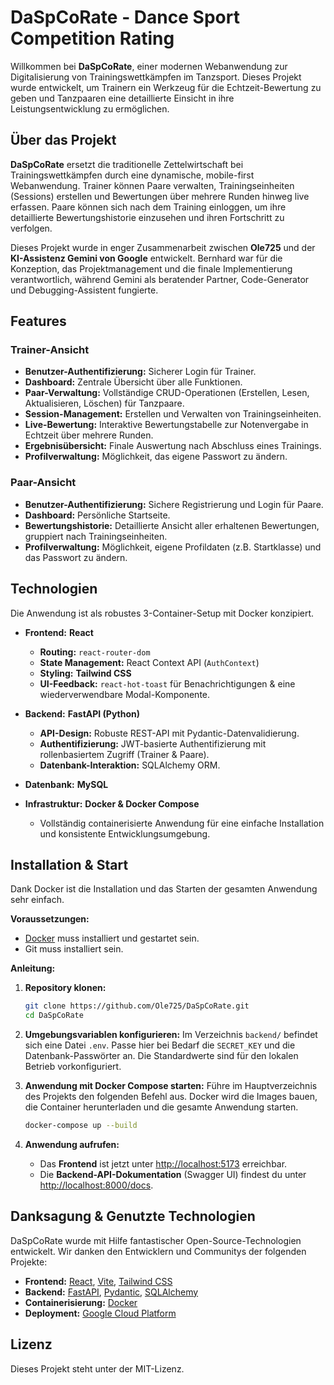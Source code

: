 # DaSpCoRate - Dance Sport Competition Rating

Willkommen bei **DaSpCoRate**, einer modernen Webanwendung zur Digitalisierung von Trainingswettkämpfen im Tanzsport. Dieses Projekt wurde entwickelt, um Trainern ein Werkzeug für die Echtzeit-Bewertung zu geben und Tanzpaaren eine detaillierte Einsicht in ihre Leistungsentwicklung zu ermöglichen.

## Über das Projekt

**DaSpCoRate** ersetzt die traditionelle Zettelwirtschaft bei Trainingswettkämpfen durch eine dynamische, mobile-first Webanwendung. Trainer können Paare verwalten, Trainingseinheiten (Sessions) erstellen und Bewertungen über mehrere Runden hinweg live erfassen. Paare können sich nach dem Training einloggen, um ihre detaillierte Bewertungshistorie einzusehen und ihren Fortschritt zu verfolgen.

Dieses Projekt wurde in enger Zusammenarbeit zwischen **Ole725** und der **KI-Assistenz Gemini von Google** entwickelt. Bernhard war für die Konzeption, das Projektmanagement und die finale Implementierung verantwortlich, während Gemini als beratender Partner, Code-Generator und Debugging-Assistent fungierte.

## Features

### Trainer-Ansicht
*   **Benutzer-Authentifizierung:** Sicherer Login für Trainer.
*   **Dashboard:** Zentrale Übersicht über alle Funktionen.
*   **Paar-Verwaltung:** Vollständige CRUD-Operationen (Erstellen, Lesen, Aktualisieren, Löschen) für Tanzpaare.
*   **Session-Management:** Erstellen und Verwalten von Trainingseinheiten.
*   **Live-Bewertung:** Interaktive Bewertungstabelle zur Notenvergabe in Echtzeit über mehrere Runden.
*   **Ergebnisübersicht:** Finale Auswertung nach Abschluss eines Trainings.
*   **Profilverwaltung:** Möglichkeit, das eigene Passwort zu ändern.

### Paar-Ansicht
*   **Benutzer-Authentifizierung:** Sichere Registrierung und Login für Paare.
*   **Dashboard:** Persönliche Startseite.
*   **Bewertungshistorie:** Detaillierte Ansicht aller erhaltenen Bewertungen, gruppiert nach Trainingseinheiten.
*   **Profilverwaltung:** Möglichkeit, eigene Profildaten (z.B. Startklasse) und das Passwort zu ändern.

## Technologien

Die Anwendung ist als robustes 3-Container-Setup mit Docker konzipiert.

*   **Frontend:** **React**
    *   **Routing:** `react-router-dom`
    *   **State Management:** React Context API (`AuthContext`)
    *   **Styling:** **Tailwind CSS**
    *   **UI-Feedback:** `react-hot-toast` für Benachrichtigungen & eine wiederverwendbare Modal-Komponente.

*   **Backend:** **FastAPI (Python)**
    *   **API-Design:** Robuste REST-API mit Pydantic-Datenvalidierung.
    *   **Authentifizierung:** JWT-basierte Authentifizierung mit rollenbasiertem Zugriff (Trainer & Paare).
    *   **Datenbank-Interaktion:** SQLAlchemy ORM.

*   **Datenbank:** **MySQL**

*   **Infrastruktur:** **Docker & Docker Compose**
    *   Vollständig containerisierte Anwendung für eine einfache Installation und konsistente Entwicklungsumgebung.

## Installation & Start

Dank Docker ist die Installation und das Starten der gesamten Anwendung sehr einfach.

**Voraussetzungen:**
*   [Docker](https://www.docker.com/products/docker-desktop/) muss installiert und gestartet sein.
*   Git muss installiert sein.

**Anleitung:**

1.  **Repository klonen:**
    ```bash
    git clone https://github.com/Ole725/DaSpCoRate.git
    cd DaSpCoRate
    ```

2.  **Umgebungsvariablen konfigurieren:**
    Im Verzeichnis `backend/` befindet sich eine Datei `.env`. Passe hier bei Bedarf die `SECRET_KEY` und die Datenbank-Passwörter an. Die Standardwerte sind für den lokalen Betrieb vorkonfiguriert.

3.  **Anwendung mit Docker Compose starten:**
    Führe im Hauptverzeichnis des Projekts den folgenden Befehl aus. Docker wird die Images bauen, die Container herunterladen und die gesamte Anwendung starten.
    ```bash
    docker-compose up --build
    ```

4.  **Anwendung aufrufen:**
    *   Das **Frontend** ist jetzt unter [http://localhost:5173](http://localhost:5173) erreichbar.
    *   Die **Backend-API-Dokumentation** (Swagger UI) findest du unter [http://localhost:8000/docs](http://localhost:8000/docs).


## Danksagung & Genutzte Technologien

DaSpCoRate wurde mit Hilfe fantastischer Open-Source-Technologien entwickelt. Wir danken den Entwicklern und Communitys der folgenden Projekte:

*   **Frontend:** [React](https://reactjs.org/), [Vite](https://vitejs.dev/), [Tailwind CSS](https://tailwindcss.com/)
*   **Backend:** [FastAPI](https://fastapi.tiangolo.com/), [Pydantic](https://pydantic-docs.helpmanual.io/), [SQLAlchemy](https://www.sqlalchemy.org/)
*   **Containerisierung:** [Docker](https://www.docker.com/)
*   **Deployment:** [Google Cloud Platform](https://cloud.google.com/)

## Lizenz

Dieses Projekt steht unter der MIT-Lizenz.